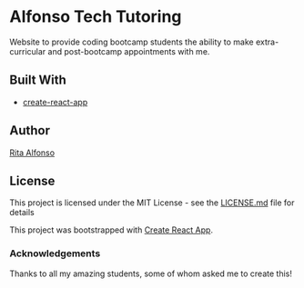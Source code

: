 # Alfonso Tech Tutoring

Website to provide coding bootcamp students the ability to make extra-curricular and post-bootcamp appointments with me.


## Built With

* [create-react-app](https://github.com/facebookincubator/create-react-app)


## Author

[Rita Alfonso](https://github.com/alfonsotech)


## License

This project is licensed under the MIT License - see the [LICENSE.md](LICENSE.md) file for details

This project was bootstrapped with [Create React App](https://github.com/facebookincubator/create-react-app).


### Acknowledgements

Thanks to all my amazing students, some of whom asked me to create this!
